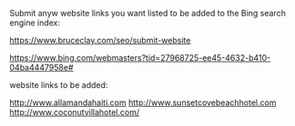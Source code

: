 
Submit anyw website links you want listed to be added to the Bing search engine index:

https://www.bruceclay.com/seo/submit-website


https://www.bing.com/webmasters?tid=27968725-ee45-4632-b410-04ba4447958e#


website links to be added:

http://www.allamandahaiti.com
http://www.sunsetcovebeachhotel.com
http://www.coconutvillahotel.com/